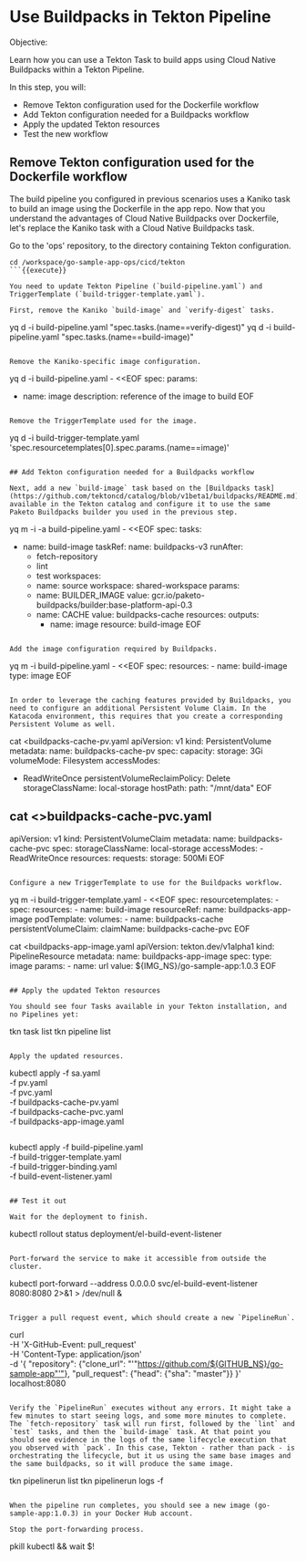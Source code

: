 # Use Buildpacks in Tekton Pipeline

Objective:

Learn how you can use a Tekton Task to build apps using Cloud Native Buildpacks within a Tekton Pipeline.

In this step, you will:
- Remove Tekton configuration used for the Dockerfile workflow
- Add Tekton configuration needed for a Buildpacks workflow
- Apply the updated Tekton resources
- Test the new workflow

## Remove Tekton configuration used for the Dockerfile workflow

The build pipeline you configured in previous scenarios uses a Kaniko task to build an image using the Dockerfile in the app repo.
Now that you understand the advantages of Cloud Native Buildpacks over Dockerfile, let's replace the Kaniko task with a Cloud Native Buildpacks task.

Go to the 'ops' repository, to the directory containing Tekton configuration.

```
cd /workspace/go-sample-app-ops/cicd/tekton
```{{execute}}

You need to update Tekton Pipeline (`build-pipeline.yaml`) and TriggerTemplate (`build-trigger-template.yaml`).

First, remove the Kaniko `build-image` and `verify-digest` tasks.

```
yq d -i build-pipeline.yaml "spec.tasks.(name==verify-digest)"
yq d -i build-pipeline.yaml "spec.tasks.(name==build-image)"
```{{execute}}

Remove the Kaniko-specific image configuration.
```
yq d -i build-pipeline.yaml - <<EOF
spec:
  params:
  - name: image
    description: reference of the image to build
EOF
```{{execute}}

Remove the TriggerTemplate used for the image.

```
yq d -i build-trigger-template.yaml 'spec.resourcetemplates[0].spec.params.(name==image)'
```{{execute}}

## Add Tekton configuration needed for a Buildpacks workflow

Next, add a new `build-image` task based on the [Buildpacks task](https://github.com/tektoncd/catalog/blob/v1beta1/buildpacks/README.md) available in the Tekton catalog and configure it to use the same Paketo Buildpacks builder you used in the previous step.

```
yq m -i -a build-pipeline.yaml - <<EOF
spec:
  tasks:
  - name: build-image
    taskRef:
      name: buildpacks-v3
    runAfter:
      - fetch-repository
      - lint
      - test
    workspaces:
      - name: source
        workspace: shared-workspace
    params:
      - name: BUILDER_IMAGE
        value: gcr.io/paketo-buildpacks/builder:base-platform-api-0.3
      - name: CACHE
        value: buildpacks-cache
    resources:
      outputs:
        - name: image
          resource: build-image
EOF
```{{execute}}

Add the image configuration required by Buildpacks.

```
yq m -i build-pipeline.yaml - <<EOF
spec:
  resources:
    - name: build-image
      type: image
EOF
```{{execute}}

In order to leverage the caching features provided by Buildpacks, you need to configure an additional Persistent Volume Claim. In the Katacoda environment, this requires that you create a corresponding Persistent Volume as well.

```
cat <<EOF >buildpacks-cache-pv.yaml
apiVersion: v1
kind: PersistentVolume
metadata:
  name: buildpacks-cache-pv
spec:
  capacity:
    storage: 3Gi
  volumeMode: Filesystem
  accessModes:
  - ReadWriteOnce
  persistentVolumeReclaimPolicy: Delete
  storageClassName: local-storage
  hostPath:
    path: "/mnt/data"
EOF

cat <<EOF >>buildpacks-cache-pvc.yaml
---
apiVersion: v1
kind: PersistentVolumeClaim
metadata:
  name: buildpacks-cache-pvc
spec:
  storageClassName: local-storage
  accessModes:
    - ReadWriteOnce
  resources:
    requests:
      storage: 500Mi
EOF
```{{execute}}

Configure a new TriggerTemplate to use for the Buildpacks workflow.

```
yq m -i build-trigger-template.yaml - <<EOF
spec:
  resourcetemplates:
    - spec:
        resources:
          - name: build-image
            resourceRef:
              name: buildpacks-app-image
        podTemplate:
          volumes:
            - name: buildpacks-cache
              persistentVolumeClaim:
                claimName: buildpacks-cache-pvc
EOF

cat <<EOF >buildpacks-app-image.yaml
apiVersion: tekton.dev/v1alpha1
kind: PipelineResource
metadata:
  name: buildpacks-app-image
spec:
  type: image
  params:
    - name: url
      value: ${IMG_NS}/go-sample-app:1.0.3
EOF
```{{execute}}

## Apply the updated Tekton resources

You should see four Tasks available in your Tekton installation, and no Pipelines yet:

```
tkn task list
tkn pipeline list
```{{execute}}

Apply the updated resources.

```
kubectl apply -f sa.yaml \
              -f pv.yaml \
              -f pvc.yaml \
              -f buildpacks-cache-pv.yaml \
              -f buildpacks-cache-pvc.yaml \
              -f buildpacks-app-image.yaml
```{{execute}}

```
kubectl apply -f build-pipeline.yaml \
              -f build-trigger-template.yaml \
              -f build-trigger-binding.yaml \
              -f build-event-listener.yaml
```{{execute}}

## Test it out

Wait for the deployment to finish.

```
kubectl rollout status deployment/el-build-event-listener
```{{execute}}

Port-forward the service to make it accessible from outside the cluster.

```
kubectl port-forward --address 0.0.0.0 svc/el-build-event-listener 8080:8080 2>&1 > /dev/null &
```{{execute}}

Trigger a pull request event, which should create a new `PipelineRun`.

```
curl \
    -H 'X-GitHub-Event: pull_request' \
    -H 'Content-Type: application/json' \
    -d '{
      "repository": {"clone_url": "'"https://github.com/${GITHUB_NS}/go-sample-app"'"},
      "pull_request": {"head": {"sha": "master"}}
    }' \
localhost:8080
```{{execute}}

Verify the `PipelineRun` executes without any errors. It might take a few minutes to start seeing logs, and some more minutes to complete. The `fetch-repository` task will run first, followed by the `lint` and `test` tasks, and then the `build-image` task. At that point you should see evidence in the logs of the same lifecycle execution that you observed with `pack`. In this case, Tekton - rather than pack - is orchestrating the lifecycle, but it us using the same base images and the same buildpacks, so it will produce the same image.

```
tkn pipelinerun list
tkn pipelinerun logs -f
```{{execute}}

When the pipeline run completes, you should see a new image (go-sample-app:1.0.3) in your Docker Hub account.

Stop the port-forwarding process.

```
pkill kubectl && wait $!
```{{execute}}
